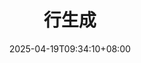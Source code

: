 ---
weight: 720
title: "行生成"
description: ""
icon: "article"
date: "2025-04-19T09:34:10+08:00"
lastmod: "2025-04-19T09:34:10+08:00"
draft: true
toc: true
---